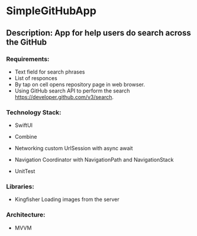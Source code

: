 # SimpleGitHubApp

## Description: App for help users do search across the GitHub

### Requirements:
* Text field for search phrases
* List of responces
* By tap on cell opens repository page in web browser.
* Using GitHub search API to perform the search <https://developer.github.com/v3/search>.

### Technology Stack:
* SwiftUI
* Combine
* Networking custom UrlSession with async await
    
* Navigation Coordinator with NavigationPath and NavigationStack
* UnitTest

### Libraries:
* Kingfisher Loading images from the server

### Architecture:
* MVVM
